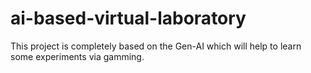 # ai-based-virtual-laboratory
This project is completely based on the Gen-AI which will help to learn some experiments via gamming.
